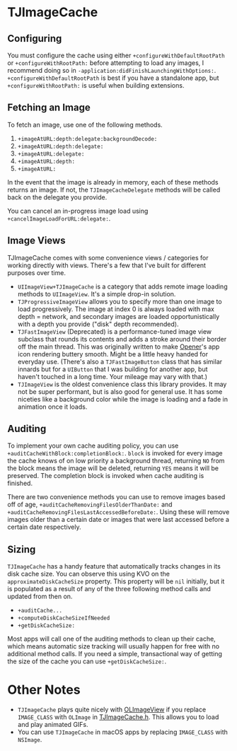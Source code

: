 # TJImageCache

## Configuring

You must configure the cache using either `+configureWithDefaultRootPath` or `+configureWithRootPath:` before attempting to load any images, I recommend doing so in `-application:didFinishLaunchingWithOptions:`. `+configureWithDefaultRootPath` is best if you have a standalone app, but `+configureWithRootPath:` is useful when building extensions.

## Fetching an Image

To fetch an image, use one of the following methods.

1. `+imageAtURL:depth:delegate:backgroundDecode:`
2. `+imageAtURL:depth:delegate:`
3. `+imageAtURL:delegate:`
4. `+imageAtURL:depth:`
5. `+imageAtURL:`

In the event that the image is already in memory, each of these methods returns an image. If not, the `TJImageCacheDelegate` methods will be called back on the delegate you provide.

You can cancel an in-progress image load using `+cancelImageLoadForURL:delegate:`.

## Image Views

TJImageCache comes with some convenience views / categories for working directly with views. There's a few that I've built for different purposes over time.

- `UIImageView+TJImageCache` is a category that adds remote image loading methods to `UIImageView`. It's a simple drop-in solution.
- `TJProgressiveImageView` allows you to specify more than one image to load progressively. The image at index 0 is always loaded with max depth = network, and secondary images are loaded opportunistically with a depth you provide ("disk" depth recommended).
- `TJFastImageView` (Deprecated) is a performance-tuned image view subclass that rounds its contents and adds a stroke around their border off the main thread. This was originally written to make [Opener](http://www.opener.link)'s app icon rendering buttery smooth. Might be a little heavy handed for everyday use. (There's also a `TJFastImageButton` class that has similar innards but for a `UIButton` that I was building for another app, but haven't touched in a long time. Your mileage may vary with that.)
- `TJImageView` is the oldest convenience class this library provides. It may not be super performant, but is also good for general use. It has some niceties like a background color while the image is loading and a fade in animation once it loads.

## Auditing

To implement your own cache auditing policy, you can use `+auditCacheWithBlock:completionBlock:`. `block` is invoked for every image the cache knows of on low priority a background thread, returning `NO` from the block means the image will be deleted, returning `YES` means it will be preserved. The completion block is invoked when cache auditing is finished.

There are two convenience methods you can use to remove images based off of age, `+auditCacheRemovingFilesOlderThanDate:` and `+auditCacheRemovingFilesLastAccessedBeforeDate:`. Using these will remove images older than a certain date or images that were last accessed before a certain date respectively.

## Sizing

`TJImageCache` has a handy feature that automatically tracks changes in its disk cache size. You can observe this using KVO on the `approximateDiskCacheSize` property. This property will be `nil` initially, but it is populated as a result of any of the three following method calls and updated from then on.

- `+auditCache...`
- `+computeDiskCacheSizeIfNeeded`
- `+getDiskCacheSize:`

Most apps will call one of the auditing methods to clean up their cache, which means automatic size tracking will usually happen for free with no additional method calls. If you need a simple, transactional way of getting the size of the cache you can use `+getDiskCacheSize:`.

# Other Notes

- `TJImageCache` plays quite nicely with [OLImageView](https://github.com/ondalabs/OLImageView) if you replace `IMAGE_CLASS` with `OLImage` in [TJImageCache.h](https://github.com/tijoinc/TJImageCache/blob/master/TJImageCache.h#L4). This allows you to load and play animated GIFs.
- You can use `TJImageCache` in macOS apps by replacing `IMAGE_CLASS` with `NSImage`.
